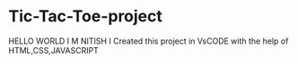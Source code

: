 # Tic-Tac-Toe-project
HELLO WORLD I M NITISH  I Created this project in VsCODE with the help of HTML,CSS,JAVASCRIPT
